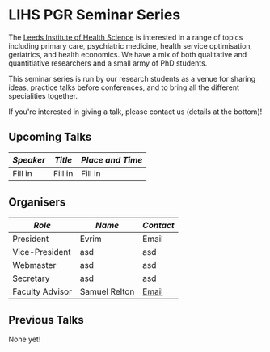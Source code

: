 # LIHS PGR Seminar Series

The [Leeds Institute of Health Science](https://medicinehealth.leeds.ac.uk/homepage/146/leeds_institute_of_health_science)
is interested in a range of topics including primary care, psychiatric medicine, health service optimisation, geriatrics,
and health economics. We have a mix of both qualitative and quantitiative researchers and a small army of PhD students.

This seminar series is run by our research students as a venue for sharing ideas, practice talks before conferences,
and to bring all the different specialities together.

If you're interested in giving a talk, please contact us (details at the bottom)!

## Upcoming Talks
| *Speaker* | *Title* | *Place and Time*|
|-----------|---------|-----------------|
| Fill in   | Fill in | Fill in         |

## Organisers
| *Role* | *Name* | *Contact* |
|--------|--------|-----------|
| President | Evrim | Email |
| Vice-President | asd | asd |
| Webmaster | asd | asd |
| Secretary | asd | asd |
| Faculty Advisor | Samuel Relton | [Email](mailto:s.d.relton@leeds.ac.uk) |

## Previous Talks
None yet!
